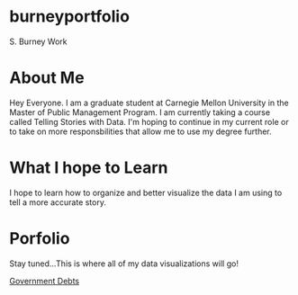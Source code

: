 # burneyportfolio
S. Burney Work

# About Me
Hey Everyone. I am a graduate student at Carnegie Mellon University in the Master of Public Management Program.  I am currently taking a course called Telling Stories with Data.  I'm hoping to continue in my current role or to take on more responsbilities that allow me to use my degree further.

# What I hope to Learn
I hope to learn how to organize and better visualize the data I am using to tell a more accurate story.  

# Porfolio
Stay tuned...This is where all of my data visualizations will go! 

[Government Debts](/datavis2)

